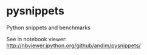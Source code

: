 # pysnippets
Python snippets and benchmarks

See in notebook viewer: http://nbviewer.ipython.org/github/andim/pysnippets/
